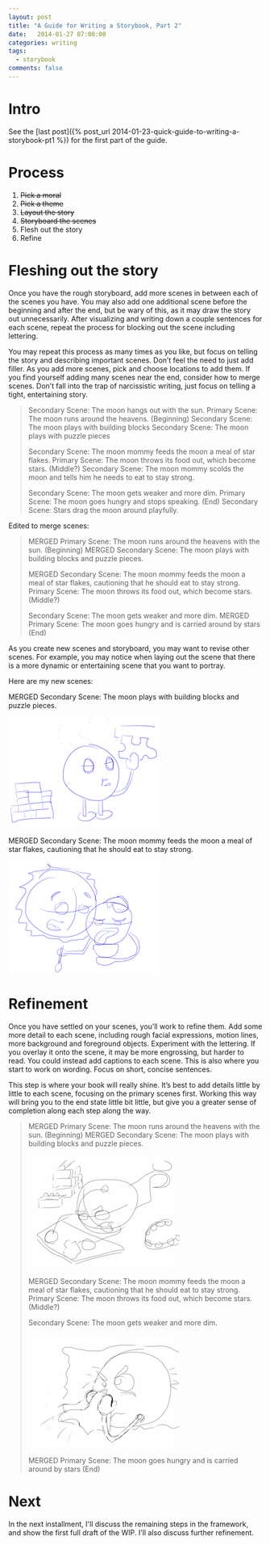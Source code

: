 ```yaml
---
layout: post
title: "A Guide for Writing a Storybook, Part 2"
date:   2014-01-27 07:00:00
categories: writing
tags:
  - storybook
comments: false
---
```


# Intro

See the 
[last post]({% post_url 2014-01-23-quick-guide-to-writing-a-storybook-pt1 %})
for the first part of the guide.

# Process

1. <del>Pick a moral</del>
2. <del>Pick a theme</del>
3. <del>Layout the story</del>
4. <del>Storyboard the scenes</del>
5. Flesh out the story
6. Refine

# Fleshing out the story

Once you have the rough storyboard, add more scenes in between each of
the scenes you have. You may also add one additional scene before the
beginning and after the end, but be wary of this, as it may draw the
story out unnecessarily. After visualizing and writing down a couple
sentences for each scene, repeat the process for blocking out the scene
including lettering.

You may repeat this process as many times as you like, but focus on
telling the story and describing important scenes. Don’t feel the need
to just add filler. As you add more scenes, pick and choose locations to
add them. If you find yourself adding many scenes near the end, consider
how to merge scenes. Don’t fall into the trap of narcissistic writing,
just focus on telling a tight, entertaining story. 

> Secondary Scene: The moon hangs out with the sun. 
> Primary Scene: The moon runs around the heavens. (Beginning)
> Secondary Scene: The moon plays with building blocks 
> Secondary Scene: The moon plays with puzzle pieces
> 
> Secondary Scene: The moon mommy feeds the moon a meal of star flakes.
> Primary Scene: The moon throws its food out, which become stars. (Middle?)
> Secondary Scene: The moon mommy scolds the moon and tells him he needs
> to eat to stay strong.
> 
> Secondary Scene: The moon gets weaker and more dim.
> Primary Scene: The moon goes hungry and stops speaking. (End)
> Secondary Scene: Stars drag the moon around playfully.

Edited to merge scenes:

> MERGED Primary Scene: The moon runs around the heavens with the sun.
> (Beginning)
> MERGED Secondary Scene: The moon plays with building blocks and puzzle pieces.
> 
> MERGED Secondary Scene: The moon mommy feeds the moon a meal of star
> flakes, cautioning that he should eat to stay strong.
> Primary Scene: The moon throws its food out, which become stars. (Middle?)
> 
> Secondary Scene: The moon gets weaker and more dim.
> MERGED Primary Scene: The moon goes hungry and is carried around by stars (End)

As you create new scenes and storyboard, you may want to revise other
scenes. For example, you may notice when laying out the scene that there
is a more dynamic or entertaining scene that you want to portray.

Here are my new scenes:

MERGED Secondary Scene: The moon plays with building blocks and puzzle
pieces.

![Moony playing with a puzzle](/assets/2013-01-27-moon_playing_with_puzzle.png)

MERGED Secondary Scene: The moon mommy feeds the moon a meal of star
flakes, cautioning that he should eat to stay strong.

![Sunny scolding Moony](/assets/2013-01-27-sun_scolding_moon.png)

# Refinement

Once you have settled on your scenes, you’ll work to refine them. Add
some more detail to each scene, including rough facial expressions,
motion lines, more background and foreground objects. Experiment with
the lettering. If you overlay it onto the scene, it may be more
engrossing, but harder to read. You could instead add captions to each
scene. This is also where you start to work on wording. Focus on short,
concise sentences. 

This step is where your book will really shine. It’s best to add details
little by little to each scene, focusing on the primary scenes first.
Working this way will bring you to the end state little bit little, but
give you a greater sense of completion along each step along the way.

> MERGED Primary Scene: The moon runs around the heavens with the sun.
  (Beginning)
> MERGED Secondary Scene: The moon plays with building blocks and puzzle pieces.
>
> ![Moony plays with a puzzle](/assets/2013-01-27-moon_playing_sketch.png)
> 
> MERGED Secondary Scene: The moon mommy feeds the moon a meal of star
  flakes, cautioning that he should eat to stay strong.
> Primary Scene: The moon throws its food out, which become stars. (Middle?)
> 
> Secondary Scene: The moon gets weaker and more dim.
>
> ![Moony blows his/her nose](/assets/2013-01-27-moon_blowing_nose.png)
> 
> MERGED Primary Scene: The moon goes hungry and is carried around by stars (End)

# Next

In the next installment, I'll discuss the remaining steps in the
framework, and show the first full draft of the WIP. I'll also 
discuss further refinement.


